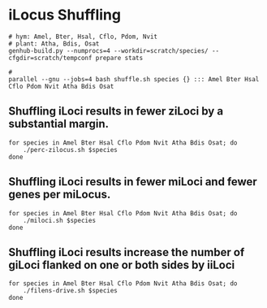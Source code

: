 # iLocus Shuffling

```
# hym: Amel, Bter, Hsal, Cflo, Pdom, Nvit
# plant: Atha, Bdis, Osat
genhub-build.py --numprocs=4 --workdir=scratch/species/ --cfgdir=scratch/tempconf prepare stats

#
parallel --gnu --jobs=4 bash shuffle.sh species {} ::: Amel Bter Hsal Cflo Pdom Nvit Atha Bdis Osat
```

## Shuffling iLoci results in fewer ziLoci by a substantial margin.

```
for species in Amel Bter Hsal Cflo Pdom Nvit Atha Bdis Osat; do
    ./perc-zilocus.sh $species
done
```

## Shuffling iLoci results in fewer miLoci and fewer genes per miLocus.

```
for species in Amel Bter Hsal Cflo Pdom Nvit Atha Bdis Osat; do
    ./miloci.sh $species
done
```

## Shuffling iLoci results increase the number of giLoci flanked on one or both sides by iiLoci

```
for species in Amel Bter Hsal Cflo Pdom Nvit Atha Bdis Osat; do
    ./filens-drive.sh $species
done
```